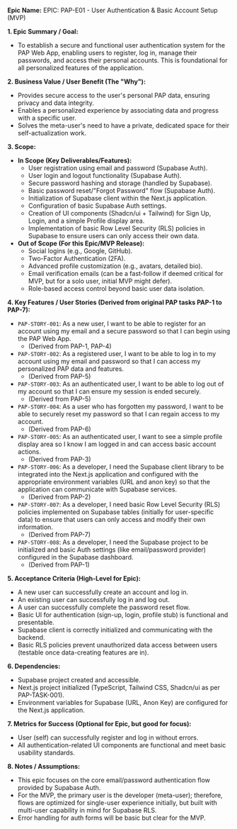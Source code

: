 **Epic Name:** EPIC: PAP-E01 - User Authentication & Basic Account Setup (MVP)

**1. Epic Summary / Goal:**
   * To establish a secure and functional user authentication system for the PAP Web App, enabling users to register, log in, manage their passwords, and access their personal accounts. This is foundational for all personalized features of the application.

**2. Business Value / User Benefit (The "Why"):**
   * Provides secure access to the user's personal PAP data, ensuring privacy and data integrity.
   * Enables a personalized experience by associating data and progress with a specific user.
   * Solves the meta-user's need to have a private, dedicated space for their self-actualization work.

**3. Scope:**
   * **In Scope (Key Deliverables/Features):**
        * User registration using email and password (Supabase Auth).
        * User login and logout functionality (Supabase Auth).
        * Secure password hashing and storage (handled by Supabase).
        * Basic password reset/"Forgot Password" flow (Supabase Auth).
        * Initialization of Supabase client within the Next.js application.
        * Configuration of basic Supabase Auth settings.
        * Creation of UI components (Shadcn/ui + Tailwind) for Sign Up, Login, and a simple Profile display area.
        * Implementation of basic Row Level Security (RLS) policies in Supabase to ensure users can only access their own data.
   * **Out of Scope (For this Epic/MVP Release):**
        * Social logins (e.g., Google, GitHub).
        * Two-Factor Authentication (2FA).
        * Advanced profile customization (e.g., avatars, detailed bio).
        * Email verification emails (can be a fast-follow if deemed critical for MVP, but for a solo user, initial MVP might defer).
        * Role-based access control beyond basic user data isolation.

**4. Key Features / User Stories (Derived from original PAP tasks PAP-1 to PAP-7):**
   * `PAP-STORY-001`: As a new user, I want to be able to register for an account using my email and a secure password so that I can begin using the PAP Web App.
     * (Derived from PAP-1, PAP-4)
   * `PAP-STORY-002`: As a registered user, I want to be able to log in to my account using my email and password so that I can access my personalized PAP data and features.
     * (Derived from PAP-5)
   * `PAP-STORY-003`: As an authenticated user, I want to be able to log out of my account so that I can ensure my session is ended securely.
     * (Derived from PAP-5)
   * `PAP-STORY-004`: As a user who has forgotten my password, I want to be able to securely reset my password so that I can regain access to my account.
     * (Derived from PAP-6)
   * `PAP-STORY-005`: As an authenticated user, I want to see a simple profile display area so I know I am logged in and can access basic account actions.
     * (Derived from PAP-3)
   * `PAP-STORY-006`: As a developer, I need the Supabase client library to be integrated into the Next.js application and configured with the appropriate environment variables (URL and anon key) so that the application can communicate with Supabase services.
     * (Derived from PAP-2)
   * `PAP-STORY-007`: As a developer, I need basic Row Level Security (RLS) policies implemented on Supabase tables (initially for user-specific data) to ensure that users can only access and modify their own information.
     * (Derived from PAP-7)
   * `PAP-STORY-008`: As a developer, I need the Supabase project to be initialized and basic Auth settings (like email/password provider) configured in the Supabase dashboard.
     * (Derived from PAP-1)

**5. Acceptance Criteria (High-Level for Epic):**
   * A new user can successfully create an account and log in.
   * An existing user can successfully log in and log out.
   * A user can successfully complete the password reset flow.
   * Basic UI for authentication (sign-up, login, profile stub) is functional and presentable.
   * Supabase client is correctly initialized and communicating with the backend.
   * Basic RLS policies prevent unauthorized data access between users (testable once data-creating features are in).

**6. Dependencies:**
   * Supabase project created and accessible.
   * Next.js project initialized (TypeScript, Tailwind CSS, Shadcn/ui as per PAP-TASK-001).
   * Environment variables for Supabase (URL, Anon Key) are configured for the Next.js application.

**7. Metrics for Success (Optional for Epic, but good for focus):**
   * User (self) can successfully register and log in without errors.
   * All authentication-related UI components are functional and meet basic usability standards.

**8. Notes / Assumptions:**
   * This epic focuses on the core email/password authentication flow provided by Supabase Auth.
   * For the MVP, the primary user is the developer (meta-user); therefore, flows are optimized for single-user experience initially, but built with multi-user capability in mind for Supabase RLS.
   * Error handling for auth forms will be basic but clear for the MVP.
